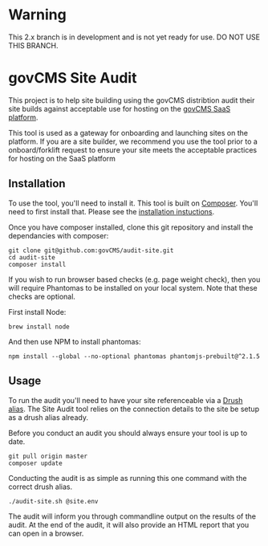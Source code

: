 # Warning
This 2.x branch is in development and is not yet ready for use. DO NOT USE THIS BRANCH.

# govCMS Site Audit

This project is to help site building using the govCMS distribtion audit their site builds against acceptable use for hosting on the [govCMS SaaS platform](https://www.govcms.gov.au/how-it-works/compare-saas-and-paas).

This tool is used as a gateway for onboarding and launching sites on the platform. If you are a site builder, we recommend you use the tool prior to a onboard/forklift request to ensure your site meets the acceptable practices for hosting on the SaaS platform


## Installation

To use the tool, you'll need to install it. This tool is built on [Composer](https://getcomposer.org). You'll need to first install that. Please see the [installation instuctions](https://getcomposer.org/doc/00-intro.md#installation-linux-unix-osx).

Once you have composer installed, clone this git repository and install the dependancies with composer:

```
git clone git@github.com:govCMS/audit-site.git
cd audit-site
composer install
```

If you wish to run browser based checks (e.g. page weight check), then you will require Phantomas to be installed on your local system. Note that these checks are optional.

First install Node:

```
brew install node
```

And then use NPM to install phantomas:

```
npm install --global --no-optional phantomas phantomjs-prebuilt@^2.1.5
```


## Usage

To run the audit you'll need to have your site referenceable via a [Drush alias](https://github.com/drush-ops/drush/blob/master/examples/example.aliases.drushrc.php). The Site Audit tool relies on the connection details to the site be setup as a drush alias already.

Before you conduct an audit you should always ensure your tool is up to date.

```
git pull origin master
composer update
```

Conducting the audit is as simple as running this one command with the correct drush alias.

```
./audit-site.sh @site.env
```

The audit will inform you through commandline output on the results of the audit. At the end of the audit, it will also provide an HTML report that you can open in a browser.
